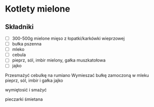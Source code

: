 # Kotlety mielone

## Składniki

* [ ] 300-500g mielone mięso z łopatki/karkówki wieprzowej
* [ ] bułka pszenna
* [ ] mleko
* [ ] cebula
* [ ] pieprz, sól, imbir mielony, gałka muszkatołowa
* [ ] jajko

Przesmażyć cebulkę na rumiano
Wymieszać bułkę zamoczoną w mleku
pieprz, sól, imbir i gałka
jajko

wymiętosić i smażyć


pieczarki
śmietana
